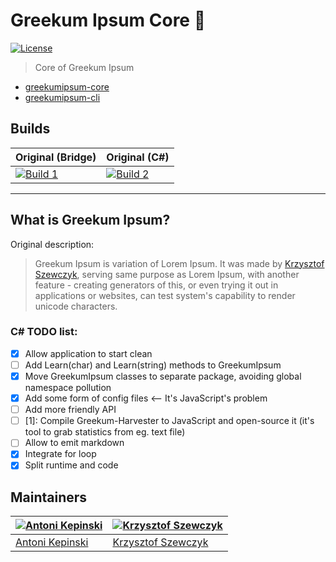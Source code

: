 # Greekum Ipsum Core 📝

[![License](https://img.shields.io/npm/l/greekumipsum-cli.svg)](https://opensource.org/licenses/MIT)

> Core of Greekum Ipsum

* [greekumipsum-core](https://github.com/Greekum/greekumipsum-core)
* [greekumipsum-cli](https://github.com/Greekum/greekumipsum-cli)

## Builds

| Original (Bridge) | Original (C#)     |
|-------------------|-------------------|
| [![Build 1](https://travis-matrix-badges.herokuapp.com/repos/Greekum/greekumipsum-core/branches/master/1)](https://travis-ci.org/Greekum/greekumipsum-core) | [![Build 2](https://travis-matrix-badges.herokuapp.com/repos/Greekum/greekumipsum-core/branches/master/2)](https://travis-ci.org/Greekum/greekumipsum-core) |
---

## What is Greekum Ipsum?
Original description:

> Greekum Ipsum is variation of Lorem Ipsum. It was made by [Krzysztof Szewczyk](https://github.com/KrzysztofSzewczyk), serving same purpose as Lorem Ipsum, with another feature - creating generators of this, or even trying it out in applications or websites, can test system's capability to render unicode characters.

### C# TODO list:
 * [X] Allow application to start clean
 * [ ] Add Learn(char) and Learn(string) methods to GreekumIpsum
 * [X] Move GreekumIpsum classes to separate package, avoiding global namespace pollution
 * [X] Add some form of config files <-- It's JavaScript's problem
 * [ ] Add more friendly API
 * [ ] [1]: Compile Greekum-Harvester to JavaScript and open-source it (it's tool to grab statistics from eg. text file)
 * [ ] Allow to emit markdown
 * [X] Integrate for loop
 * [X] Split runtime and code
 
 ## Maintainers

[![Antoni Kepinski](https://github.com/xxczaki.png?size=100)](https://kepinski.me) | [![Krzysztof Szewczyk](https://github.com/KrzysztofSzewczyk.png?size=100)](https://github.com/KrzysztofSzewczyk)
---|---
[Antoni Kepinski](https://kepinski.me) | [Krzysztof Szewczyk](https://github.com/KrzysztofSzewczyk)
